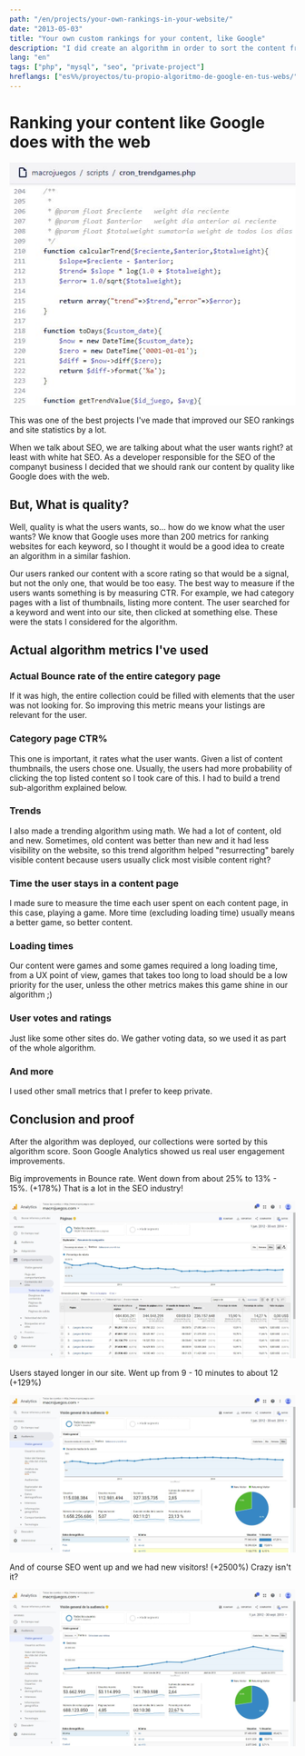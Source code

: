 ```yaml
---
path: "/en/projects/your-own-rankings-in-your-website/"
date: "2013-05-03"
title: "Your own custom rankings for your content, like Google"
description: "I did create an algorithm in order to sort the content from collection pages and improving SEO by a lot in the process."
lang: "en"
tags: ["php", "mysql", "seo", "private-project"]
hreflangs: ["es%%/proyectos/tu-propio-algoritmo-de-google-en-tus-webs/", "en%%/en/projects/your-own-rankings-in-your-website/"]
---
```

# Ranking your content like Google does with the web

![ranking code](some-ranking-code.jpg)

This was one of the best projects I've made that improved our SEO rankings and site statistics by a lot.

When we talk about SEO, we are talking about what the user wants right? at least with white hat SEO. As a developer responsible for the SEO of the companyt business I decided that we should rank our content by quality like Google does with the web.

## But, What is quality?

Well, quality is what the users wants, so... how do we know what the user wants? We know that Google uses more than 200 metrics for ranking websites for each keyword, so I thought it would be a good idea to create an algorithm in a similar fashion.

Our users ranked our content with a score rating so that would be a signal, but not the only one, that would be too easy. The best way to measure if the users wants something is by measuring CTR. For example, we had category pages with a list of thumbnails, listing more content. The user searched for a keyword and went into our site, then clicked at something else. These were the stats I considered for the algorithm.

## Actual algorithm metrics I've used

### Actual Bounce rate of the entire category page

If it was high, the entire collection could be filled with elements that the user was not looking for. So improving this metric means your listings are relevant for the user.

### Category page CTR%

This one is important, it rates what the user wants. Given a list of content thumbnails, the users chose one. Usually, the users had more probability of clicking the top listed content so I took care of this. I had to build a trend sub-algorithm explained below.

### Trends

I also made a trending algorithm using math. We had a lot of content, old and new. Sometimes, old content was better than new and it had less visibility on the website, so this trend algorithm helped "resurrecting" barely visible content because users usually click most visible content right?

### Time the user stays in a content page

I made sure to measure the time each user spent on each content page, in this case, playing a game. More time (excluding loading time) usually means a better game, so better content.

### Loading times

Our content were games and some games required a long loading time, from a UX point of view, games that takes too long to load should be a low priority for the user, unless the other metrics makes this game shine in our algorithm ;)

### User votes and ratings

Just like some other sites do. We gather voting data, so we used it as part of the whole algorithm.

### And more

I used other small metrics that I prefer to keep private.

## Conclusion and proof

After the algorithm was deployed, our collections were sorted by this algorithm score. Soon Google Analytics showed us real user engagement improvements.

Big improvements in Bounce rate. Went down from about 25% to 13% - 15%. (+178%) That is a lot in the SEO industry!

![Bounce rate from visitors improved](bounce-rate-improved.jpg)

Users stayed longer in our site. Went up from 9 - 10 minutes to about 12 (+129%)

![Average time on site improved](average-time-on-site-improved.jpg)

And of course SEO went up and we had new visitors! (+2500%) Crazy isn't it?

![SEO visitors went up](visitors-went-up.jpg)
